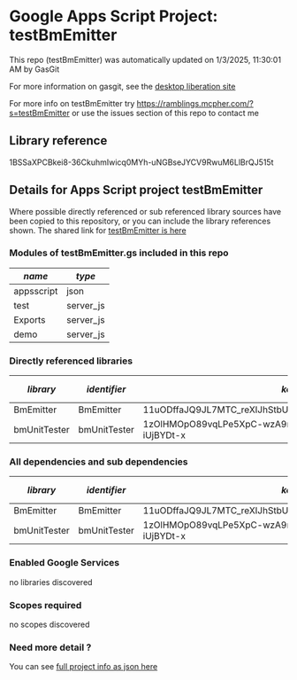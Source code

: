 # Google Apps Script Project: testBmEmitter
This repo (testBmEmitter) was automatically updated on 1/3/2025, 11:30:01 AM by GasGit

For more information on gasgit, see the [desktop liberation site](https://ramblings.mcpher.com/drive-sdk-and-github/migrategasgit/ "desktop liberation")

For more info on testBmEmitter try https://ramblings.mcpher.com/?s=testBmEmitter or use the issues section of this repo to contact me
## Library reference
1BSSaXPCBkei8-36CkuhmIwicq0MYh-uNGBseJYCV9RwuM6LlBrQJ515t


## Details for Apps Script project testBmEmitter
Where possible directly referenced or sub referenced library sources have been copied to this repository, or you can include the library references shown. 
The shared link for [testBmEmitter is here](https://script.google.com/d/1BSSaXPCBkei8-36CkuhmIwicq0MYh-uNGBseJYCV9RwuM6LlBrQJ515t/edit?usp=sharing "open in the GAS IDE")

### Modules of testBmEmitter.gs included in this repo
*name*|*type*
--- | --- 
appsscript| json
test| server_js
Exports| server_js
demo| server_js
### Directly referenced libraries
*library*|*identifier*|*key*|*version*|*dev mode*|*source*|
--- | --- | --- | --- | --- | --- 
BmEmitter| BmEmitter|11uODffaJQ9JL7MTC_reXIJhStbUBalUL1McbnEBkU2_kiRsw5STlFYtj|0|no|[here](libraries/BmEmitter "library source")
bmUnitTester| bmUnitTester|1zOlHMOpO89vqLPe5XpC-wzA9r5yaBkWt_qFjKqFNsIZtNJ-iUjBYDt-x|9|no|[here](libraries/bmUnitTester "library source")
### All dependencies and sub dependencies
*library*|*identifier*|*key*|*version*|*dev mode*|*source*|
--- | --- | --- | --- | --- | --- 
BmEmitter| BmEmitter|11uODffaJQ9JL7MTC_reXIJhStbUBalUL1McbnEBkU2_kiRsw5STlFYtj|0|no|[here](libraries/BmEmitter "library source")
bmUnitTester| bmUnitTester|1zOlHMOpO89vqLPe5XpC-wzA9r5yaBkWt_qFjKqFNsIZtNJ-iUjBYDt-x|9|no|[here](libraries/bmUnitTester "library source")
### Enabled Google Services
no libraries discovered
### Scopes required
no scopes discovered
### Need more detail ?
You can see [full project info as json here](info.json)
